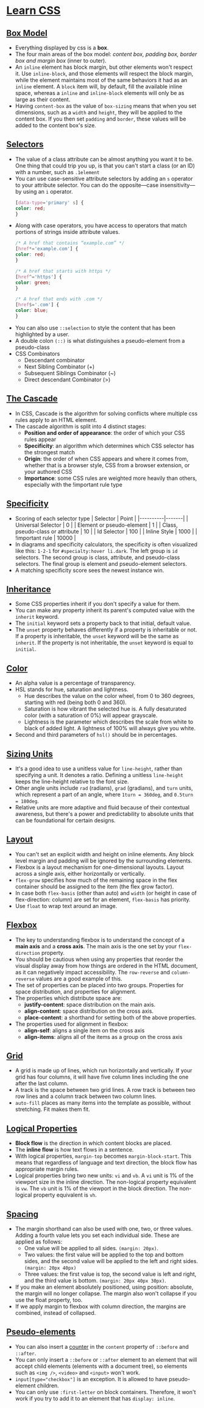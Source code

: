 # [Learn CSS](https://web.dev/learn/css)

## [Box Model](https://web.dev/learn/css/box-model/)

- Everything displayed by css is a **box**.
- The four main areas of the box model: *content box, padding box, border box and margin box* (inner to outer).
- An `inline` element has block margin, but other elements won't respect it. Use `inline-block`, and those elements will respect the block margin, while the element maintains most of the same behaviors it had as an `inline` element. A `block` item will, by default, fill the available inline space, whereas a `inline` and `inline-block` elements will only be as large as their content.
- Having `content-box` as the value of `box-sizing` means that when you set dimensions, such as a `width` and `height`, they will be applied to the content box. If you then set `padding` and `border`, these values will be added to the content box's size.

## [Selectors](https://web.dev/learn/css/selectors/)

- The value of a class attribute can be almost anything you want it to be. One thing that could trip you up, is that you can't start a class (or an ID) with a number, such as `.1element`
- You can use case-sensitive attribute selectors by adding an `s` operator to your attribute selector. You can do the opposite—case insensitivity—by using an `i` operator.
    ``` css
    [data-type='primary' s] {
    color: red;
    }
    ```
- Along with case operators, you have access to operators that match portions of strings inside attribute values.
    ``` css
    /* A href that contains “example.com” */
    [href*='example.com'] {
    color: red;
    }

    /* A href that starts with https */
    [href^='https'] {
    color: green;
    }

    /* A href that ends with .com */
    [href$='.com'] {
    color: blue;
    }
    ```
- You can also use `::selection` to style the content that has been highlighted by a user.
- A double colon `(::)` is what distinguishes a pseudo-element from a pseudo-class
- CSS Combinators
    - Descendant combinator 
    - Next Sibling Combinator (+)
    - Subsequent Siblings Combinator (~)
    - Direct descendant Combinator (>)

## [The Cascade](https://web.dev/learn/css/the-cascade/)
- In CSS, Cascade is the algorithm for solving conflicts where multiple css rules apply to an HTML element.
- The cascade algorithm is split into 4 distinct stages:
    - **Position and order of appearance**: the order of which your CSS rules appear
    - **Specificity**: an algorithm which determines which CSS selector has the strongest match
    - **Origin**: the order of when CSS appears and where it comes from, whether that is a browser style, CSS from a browser extension, or your authored CSS
    - **Importance**: some CSS rules are weighted more heavily than others, especially with the !important rule type

## [Specificity](https://web.dev/learn/css/specificity/)
- Scoring of each selector type
    | Selector | Point |
    |----------|-------|
    | Universal Selector | 0 |
    | Element or pseudo-element | 1 |
    | Class, pseudo-class or attribute | 10 |
    | Id Selector | 100 |
    | Inline Style | 1000 |
    | !important rule | 10000 |
- In diagrams and specificity calculators, the specificity is often visualized like this: `1-2-1` for `#specialty:hover li.dark`. The left group is `id` selectors. The second group is class, attribute, and pseudo-class selectors. The final group is element and pseudo-element selectors.
- A matching specificity score sees the newest instance win.

## [Inheritance](https://web.dev/learn/css/inheritance/)
- Some CSS properties inherit if you don't specify a value for them. 
- You can make any property inherit its parent's computed value with the `inherit` keyword. 
- The `initial` keyword sets a property back to that initial, default value.
- The `unset` property behaves differently if a property is inheritable or not. If a property is inheritable, the `unset` keyword will be the same as `inherit`. If the property is not inheritable, the `unset` keyword is equal to `initial`.

## [Color](https://web.dev/learn/css/color/)
- An alpha value is a percentage of transparency.
- HSL stands for hue, saturation and lightness. 
    - Hue describes the value on the color wheel, from 0 to 360 degrees, starting with red (being both 0 and 360).
    - Saturation is how vibrant the selected hue is. A fully desaturated color (with a saturation of 0%) will appear grayscale.
    - Lightness is the parameter which describes the scale from white to black of added light. A lightness of 100% will always give you white.
- Second and third parameters of `hsl()` should be in percentages.

## [Sizing Units](https://web.dev/learn/css/sizing/)
- It's a good idea to use a unitless value for `line-height`, rather than specifying a unit. It denotes a ratio. Defining a unitless `line-height` keeps the line-height relative to the font size.
- Other angle units include `rad` (radians), `grad` (gradians), and `turn` units, which represent a part of an angle, where `1turn = 360deg`, and `0.5turn = 180deg`.
- Relative units are more adaptive and fluid because of their contextual awareness, but there's a power and predictability to absolute units that can be foundational for certain designs.

## [Layout](https://web.dev/learn/css/layout/)
- You can't set an explicit width and height on inline elements. Any block level margin and padding will be ignored by the surrounding elements.
- Flexbox is a layout mechanism for one-dimensional layouts. Layout across a single axis, either horizontally or vertically. 
- `flex-grow` specifies how much of the remaining space in the flex container should be assigned to the item (the flex grow factor).
- In case both `flex-basis` (other than auto) and `width` (or height in case of flex-direction: column) are set for an element, `flex-basis` has priority.
- Use `float` to wrap text around an image.

## [Flexbox](https://web.dev/learn/css/flexbox/)
- The key to understanding flexbox is to understand the concept of a **main axis** and a **cross axis**. The main axis is the one set by your `flex-direction` property.
- You should be cautious when using any properties that reorder the visual display away from how things are ordered in the HTML document, as it can negatively impact accessibility. The `row-reverse` and `column-reverse` values are a good example of this.
- The set of properties can be placed into two groups. Properties for space distribution, and properties for alignment. 
- The properties which distribute space are:
    - **justify-content**: space distribution on the main axis.
    - **align-content**: space distribution on the cross axis.
    - **place-content**: a shorthand for setting both of the above properties.
- The properties used for alignment in flexbox:
    - **align-self**: aligns a single item on the cross axis
    - **align-items**: aligns all of the items as a group on the cross axis

## [Grid](https://web.dev/learn/css/grid/)
- A grid is made up of lines, which run horizontally and vertically. If your grid has four columns, it will have five column lines including the one after the last column.
- A track is the space between two grid lines. A row track is between two row lines and a column track between two column lines.
- `auto-fill` places as many items into the template as possible, without stretching. Fit makes them fit.

## [Logical Properties](https://web.dev/learn/css/logical-properties/)
- **Block flow** is the direction in which content blocks are placed. 
- The **inline flow** is how text flows in a sentence.
-  With logical properties, `margin-top` becomes `margin-block-start`. This means that regardless of language and text direction, the block flow has appropriate margin rules.
- Logical properties bring two new units: `vi` and `vb`. A `vi` unit is 1% of the viewport size in the inline direction. The non-logical property equivalent is `vw`. The `vb` unit is 1% of the viewport in the block direction. The non-logical property equivalent is `vh`.

## [Spacing](https://web.dev/learn/css/spacing/)
- The margin shorthand can also be used with one, two, or three values. Adding a fourth value lets you set each individual side. These are applied as follows:
    - One value will be applied to all sides. `(margin: 20px)`.
    - Two values: the first value will be applied to the top and bottom sides, and the second value will be applied to the left and right sides. `(margin: 20px 40px)`
    - Three values: the first value is top, the second value is left and right, and the third value is bottom. `(margin: 20px 40px 30px)`.
- If you make an element absolutely positioned, using position: absolute, the margin will no longer collapse. The margin also won't collapse if you use the float property, too.
- If we apply margin to flexbox with column direction, the margins are combined, instead of collapsed.

## [Pseudo-elements](https://web.dev/learn/css/pseudo-elements/)
- You can also insert a [counter](https://developer.mozilla.org/docs/Web/CSS/counter()) in the `content` property of `::before` and `::after`.
- You can only insert a `::before` or `::after` element to an element that will accept child elements (elements with a document tree), so elements such as `<img />`, `<video>` and `<input>` won't work.
- `input[type="checkbox"]` is an exception. It is allowed to have pseudo-element children.
- You can only use `:first-letter` on block containers. Therefore, it won't work if you try to add it to an element that has `display: inline`.